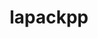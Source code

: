 ---
title: "lapackpp"
layout: cache
categories: [package, develop-2024-01-21]
meta: {"versions": ["2023.08.25"], "compilers": ["cce@=15.0.1", "gcc@=10.3.0", "gcc@=11.4.0", "gcc@=9.4.0", "oneapi@=2023.2.0"], "oss": ["rhel8", "sle_hpc15", "ubuntu20.04", "ubuntu22.04"], "platforms": ["linux"], "targets": ["aarch64", "neoverse_v1", "ppc64le", "x86_64_v3", "x86_64_v4", "zen4"], "stacks": ["e4s", "e4s-aarch64", "e4s-cray-rhel", "e4s-cray-sles", "e4s-neoverse_v1", "e4s-oneapi", "e4s-power", "e4s-rocm-external", "root"], "num_specs": 21, "num_specs_by_stack": {"root": 21, "e4s-cray-rhel": 1, "e4s-cray-sles": 1, "e4s-neoverse_v1": 4, "e4s-power": 2, "e4s-rocm-external": 2, "e4s": 5, "e4s-oneapi": 2, "e4s-aarch64": 4}}
spec_details: [{"hash": "umifqynodk7bc52uwjxcz62z6hisu6fj", "compiler": "cce@=15.0.1", "versions": ["2023.08.25"], "os": "rhel8", "platform": "linux", "target": "zen4", "variants": ["build_system=cmake", "build_type=Release", "~cuda", "generator=make", "~ipo", "~rocm", "+shared", "~sycl"], "stacks": ["root", "e4s-cray-rhel"], "size": "-", "tarball": "https://binaries.spack.io/releases/develop-2024-01-21/build_cache/linux-rhel8-zen4/cce-15.0.1/lapackpp-2023.08.25/linux-rhel8-zen4-cce-15.0.1-lapackpp-2023.08.25-umifqynodk7bc52uwjxcz62z6hisu6fj.spack"}, {"hash": "7yk32jnq6ny7wm7x46pi4a5luook3chr", "compiler": "gcc@=10.3.0", "versions": ["2023.08.25"], "os": "sle_hpc15", "platform": "linux", "target": "x86_64_v4", "variants": ["build_system=cmake", "build_type=Release", "~cuda", "generator=make", "~ipo", "~rocm", "+shared", "~sycl"], "stacks": ["root", "e4s-cray-sles"], "size": "-", "tarball": "https://binaries.spack.io/releases/develop-2024-01-21/build_cache/linux-sle_hpc15-x86_64_v4/gcc-10.3.0/lapackpp-2023.08.25/linux-sle_hpc15-x86_64_v4-gcc-10.3.0-lapackpp-2023.08.25-7yk32jnq6ny7wm7x46pi4a5luook3chr.spack"}, {"hash": "4xmhhj5py7xflsgfav7myaymfjacjwib", "compiler": "gcc@=11.4.0", "versions": ["2023.08.25"], "os": "ubuntu20.04", "platform": "linux", "target": "neoverse_v1", "variants": ["build_system=cmake", "build_type=Release", "+cuda", "cuda_arch=90", "generator=make", "~ipo", "~rocm", "+shared", "~sycl"], "stacks": ["e4s-neoverse_v1", "root"], "size": "-", "tarball": "https://binaries.spack.io/releases/develop-2024-01-21/build_cache/linux-ubuntu20.04-neoverse_v1/gcc-11.4.0/lapackpp-2023.08.25/linux-ubuntu20.04-neoverse_v1-gcc-11.4.0-lapackpp-2023.08.25-4xmhhj5py7xflsgfav7myaymfjacjwib.spack"}, {"hash": "nilnv7mcelad34pjkjr5fwqrncos7drr", "compiler": "gcc@=11.4.0", "versions": ["2023.08.25"], "os": "ubuntu20.04", "platform": "linux", "target": "neoverse_v1", "variants": ["build_system=cmake", "build_type=Release", "+cuda", "cuda_arch=75", "generator=make", "~ipo", "~rocm", "+shared", "~sycl"], "stacks": ["e4s-neoverse_v1", "root"], "size": "-", "tarball": "https://binaries.spack.io/releases/develop-2024-01-21/build_cache/linux-ubuntu20.04-neoverse_v1/gcc-11.4.0/lapackpp-2023.08.25/linux-ubuntu20.04-neoverse_v1-gcc-11.4.0-lapackpp-2023.08.25-nilnv7mcelad34pjkjr5fwqrncos7drr.spack"}, {"hash": "vcffk5a5fxocstlt7wm6g6pkjbvr7dav", "compiler": "gcc@=11.4.0", "versions": ["2023.08.25"], "os": "ubuntu20.04", "platform": "linux", "target": "neoverse_v1", "variants": ["build_system=cmake", "build_type=Release", "+cuda", "cuda_arch=80", "generator=make", "~ipo", "~rocm", "+shared", "~sycl"], "stacks": ["e4s-neoverse_v1", "root"], "size": "-", "tarball": "https://binaries.spack.io/releases/develop-2024-01-21/build_cache/linux-ubuntu20.04-neoverse_v1/gcc-11.4.0/lapackpp-2023.08.25/linux-ubuntu20.04-neoverse_v1-gcc-11.4.0-lapackpp-2023.08.25-vcffk5a5fxocstlt7wm6g6pkjbvr7dav.spack"}, {"hash": "y53uuxwbvwupjfyon6q4w6z65vo4fhlk", "compiler": "gcc@=11.4.0", "versions": ["2023.08.25"], "os": "ubuntu20.04", "platform": "linux", "target": "neoverse_v1", "variants": ["build_system=cmake", "build_type=Release", "~cuda", "generator=make", "~ipo", "~rocm", "+shared", "~sycl"], "stacks": ["e4s-neoverse_v1", "root"], "size": "-", "tarball": "https://binaries.spack.io/releases/develop-2024-01-21/build_cache/linux-ubuntu20.04-neoverse_v1/gcc-11.4.0/lapackpp-2023.08.25/linux-ubuntu20.04-neoverse_v1-gcc-11.4.0-lapackpp-2023.08.25-y53uuxwbvwupjfyon6q4w6z65vo4fhlk.spack"}, {"hash": "4ed6byo5nyfzmdzwrks2jvl3ux6af3ey", "compiler": "gcc@=9.4.0", "versions": ["2023.08.25"], "os": "ubuntu20.04", "platform": "linux", "target": "ppc64le", "variants": ["build_system=cmake", "build_type=Release", "~cuda", "generator=make", "~ipo", "~rocm", "+shared", "~sycl"], "stacks": ["e4s-power", "root"], "size": "-", "tarball": "https://binaries.spack.io/releases/develop-2024-01-21/build_cache/linux-ubuntu20.04-ppc64le/gcc-9.4.0/lapackpp-2023.08.25/linux-ubuntu20.04-ppc64le-gcc-9.4.0-lapackpp-2023.08.25-4ed6byo5nyfzmdzwrks2jvl3ux6af3ey.spack"}, {"hash": "efoq7jw3bti3b4baftiw5l37c6tuivtv", "compiler": "gcc@=9.4.0", "versions": ["2023.08.25"], "os": "ubuntu20.04", "platform": "linux", "target": "ppc64le", "variants": ["build_system=cmake", "build_type=Release", "+cuda", "cuda_arch=70", "generator=make", "~ipo", "~rocm", "+shared", "~sycl"], "stacks": ["e4s-power", "root"], "size": "-", "tarball": "https://binaries.spack.io/releases/develop-2024-01-21/build_cache/linux-ubuntu20.04-ppc64le/gcc-9.4.0/lapackpp-2023.08.25/linux-ubuntu20.04-ppc64le-gcc-9.4.0-lapackpp-2023.08.25-efoq7jw3bti3b4baftiw5l37c6tuivtv.spack"}, {"hash": "of5xrzt5mpmkayle2uwst76vhmvwmvqj", "compiler": "gcc@=11.4.0", "versions": ["2023.08.25"], "os": "ubuntu20.04", "platform": "linux", "target": "x86_64_v3", "variants": ["amdgpu_target=gfx908", "build_system=cmake", "build_type=Release", "~cuda", "generator=make", "~ipo", "+rocm", "+shared", "~sycl"], "stacks": ["root", "e4s-rocm-external"], "size": "-", "tarball": "https://binaries.spack.io/releases/develop-2024-01-21/build_cache/linux-ubuntu20.04-x86_64_v3/gcc-11.4.0/lapackpp-2023.08.25/linux-ubuntu20.04-x86_64_v3-gcc-11.4.0-lapackpp-2023.08.25-of5xrzt5mpmkayle2uwst76vhmvwmvqj.spack"}, {"hash": "geq6zpbjdcyutaur3w2b3k62qpnpjwcf", "compiler": "gcc@=11.4.0", "versions": ["2023.08.25"], "os": "ubuntu20.04", "platform": "linux", "target": "x86_64_v3", "variants": ["build_system=cmake", "build_type=Release", "+cuda", "cuda_arch=90", "generator=make", "~ipo", "~rocm", "+shared", "~sycl"], "stacks": ["e4s", "root"], "size": "-", "tarball": "https://binaries.spack.io/releases/develop-2024-01-21/build_cache/linux-ubuntu20.04-x86_64_v3/gcc-11.4.0/lapackpp-2023.08.25/linux-ubuntu20.04-x86_64_v3-gcc-11.4.0-lapackpp-2023.08.25-geq6zpbjdcyutaur3w2b3k62qpnpjwcf.spack"}, {"hash": "xegt2ppvhh7ivjqjzpfyn4hpzevk3d2n", "compiler": "gcc@=11.4.0", "versions": ["2023.08.25"], "os": "ubuntu20.04", "platform": "linux", "target": "x86_64_v3", "variants": ["amdgpu_target=gfx90a", "build_system=cmake", "build_type=Release", "~cuda", "generator=make", "~ipo", "+rocm", "+shared", "~sycl"], "stacks": ["root", "e4s-rocm-external"], "size": "-", "tarball": "https://binaries.spack.io/releases/develop-2024-01-21/build_cache/linux-ubuntu20.04-x86_64_v3/gcc-11.4.0/lapackpp-2023.08.25/linux-ubuntu20.04-x86_64_v3-gcc-11.4.0-lapackpp-2023.08.25-xegt2ppvhh7ivjqjzpfyn4hpzevk3d2n.spack"}, {"hash": "rq25skxpreuin5jpxdoykynzpk7xm6ln", "compiler": "gcc@=11.4.0", "versions": ["2023.08.25"], "os": "ubuntu20.04", "platform": "linux", "target": "x86_64_v3", "variants": ["build_system=cmake", "build_type=Release", "~cuda", "generator=make", "~ipo", "~rocm", "+shared", "~sycl"], "stacks": ["e4s", "root"], "size": "-", "tarball": "https://binaries.spack.io/releases/develop-2024-01-21/build_cache/linux-ubuntu20.04-x86_64_v3/gcc-11.4.0/lapackpp-2023.08.25/linux-ubuntu20.04-x86_64_v3-gcc-11.4.0-lapackpp-2023.08.25-rq25skxpreuin5jpxdoykynzpk7xm6ln.spack"}, {"hash": "ptuotfkrrlyiceri3ngqkflztr43fzwl", "compiler": "gcc@=11.4.0", "versions": ["2023.08.25"], "os": "ubuntu20.04", "platform": "linux", "target": "x86_64_v3", "variants": ["amdgpu_target=gfx908", "build_system=cmake", "build_type=Release", "~cuda", "generator=make", "~ipo", "+rocm", "+shared", "~sycl"], "stacks": ["e4s", "root"], "size": "-", "tarball": "https://binaries.spack.io/releases/develop-2024-01-21/build_cache/linux-ubuntu20.04-x86_64_v3/gcc-11.4.0/lapackpp-2023.08.25/linux-ubuntu20.04-x86_64_v3-gcc-11.4.0-lapackpp-2023.08.25-ptuotfkrrlyiceri3ngqkflztr43fzwl.spack"}, {"hash": "z6corqazmptomqqeatsuoprykwq5q6rh", "compiler": "gcc@=11.4.0", "versions": ["2023.08.25"], "os": "ubuntu20.04", "platform": "linux", "target": "x86_64_v3", "variants": ["build_system=cmake", "build_type=Release", "+cuda", "cuda_arch=80", "generator=make", "~ipo", "~rocm", "+shared", "~sycl"], "stacks": ["e4s", "root"], "size": "-", "tarball": "https://binaries.spack.io/releases/develop-2024-01-21/build_cache/linux-ubuntu20.04-x86_64_v3/gcc-11.4.0/lapackpp-2023.08.25/linux-ubuntu20.04-x86_64_v3-gcc-11.4.0-lapackpp-2023.08.25-z6corqazmptomqqeatsuoprykwq5q6rh.spack"}, {"hash": "fgxd7bi75mudry25gbujbmrsrdqxdsvn", "compiler": "gcc@=11.4.0", "versions": ["2023.08.25"], "os": "ubuntu20.04", "platform": "linux", "target": "x86_64_v3", "variants": ["amdgpu_target=gfx90a", "build_system=cmake", "build_type=Release", "~cuda", "generator=make", "~ipo", "+rocm", "+shared", "~sycl"], "stacks": ["e4s", "root"], "size": "-", "tarball": "https://binaries.spack.io/releases/develop-2024-01-21/build_cache/linux-ubuntu20.04-x86_64_v3/gcc-11.4.0/lapackpp-2023.08.25/linux-ubuntu20.04-x86_64_v3-gcc-11.4.0-lapackpp-2023.08.25-fgxd7bi75mudry25gbujbmrsrdqxdsvn.spack"}, {"hash": "s3mtp2mftkkkvxwtz7omjkcivqxdf2np", "compiler": "oneapi@=2023.2.0", "versions": ["2023.08.25"], "os": "ubuntu20.04", "platform": "linux", "target": "x86_64_v3", "variants": ["build_system=cmake", "build_type=Release", "~cuda", "generator=make", "~ipo", "~rocm", "+shared", "+sycl"], "stacks": ["e4s-oneapi", "root"], "size": "-", "tarball": "https://binaries.spack.io/releases/develop-2024-01-21/build_cache/linux-ubuntu20.04-x86_64_v3/oneapi-2023.2.0/lapackpp-2023.08.25/linux-ubuntu20.04-x86_64_v3-oneapi-2023.2.0-lapackpp-2023.08.25-s3mtp2mftkkkvxwtz7omjkcivqxdf2np.spack"}, {"hash": "fmmsg5tff7ibljc2gq4tphjapxiafaxc", "compiler": "oneapi@=2023.2.0", "versions": ["2023.08.25"], "os": "ubuntu20.04", "platform": "linux", "target": "x86_64_v3", "variants": ["build_system=cmake", "build_type=Release", "~cuda", "generator=make", "~ipo", "~rocm", "+shared", "~sycl"], "stacks": ["e4s-oneapi", "root"], "size": "-", "tarball": "https://binaries.spack.io/releases/develop-2024-01-21/build_cache/linux-ubuntu20.04-x86_64_v3/oneapi-2023.2.0/lapackpp-2023.08.25/linux-ubuntu20.04-x86_64_v3-oneapi-2023.2.0-lapackpp-2023.08.25-fmmsg5tff7ibljc2gq4tphjapxiafaxc.spack"}, {"hash": "allp4h2itxzaoet762ih2lza3s4tg5bn", "compiler": "gcc@=11.4.0", "versions": ["2023.08.25"], "os": "ubuntu22.04", "platform": "linux", "target": "aarch64", "variants": ["build_system=cmake", "build_type=Release", "+cuda", "cuda_arch=75", "generator=make", "~ipo", "~rocm", "+shared", "~sycl"], "stacks": ["root", "e4s-aarch64"], "size": "-", "tarball": "https://binaries.spack.io/releases/develop-2024-01-21/build_cache/linux-ubuntu22.04-aarch64/gcc-11.4.0/lapackpp-2023.08.25/linux-ubuntu22.04-aarch64-gcc-11.4.0-lapackpp-2023.08.25-allp4h2itxzaoet762ih2lza3s4tg5bn.spack"}, {"hash": "qiq7psvozzbumtowrcd3tuzo73jnicpq", "compiler": "gcc@=11.4.0", "versions": ["2023.08.25"], "os": "ubuntu22.04", "platform": "linux", "target": "aarch64", "variants": ["build_system=cmake", "build_type=Release", "+cuda", "cuda_arch=80", "generator=make", "~ipo", "~rocm", "+shared", "~sycl"], "stacks": ["root", "e4s-aarch64"], "size": "-", "tarball": "https://binaries.spack.io/releases/develop-2024-01-21/build_cache/linux-ubuntu22.04-aarch64/gcc-11.4.0/lapackpp-2023.08.25/linux-ubuntu22.04-aarch64-gcc-11.4.0-lapackpp-2023.08.25-qiq7psvozzbumtowrcd3tuzo73jnicpq.spack"}, {"hash": "e5hdxkiyouz2l3uxitxdxljjtuprdons", "compiler": "gcc@=11.4.0", "versions": ["2023.08.25"], "os": "ubuntu22.04", "platform": "linux", "target": "aarch64", "variants": ["build_system=cmake", "build_type=Release", "~cuda", "generator=make", "~ipo", "~rocm", "+shared", "~sycl"], "stacks": ["root", "e4s-aarch64"], "size": "-", "tarball": "https://binaries.spack.io/releases/develop-2024-01-21/build_cache/linux-ubuntu22.04-aarch64/gcc-11.4.0/lapackpp-2023.08.25/linux-ubuntu22.04-aarch64-gcc-11.4.0-lapackpp-2023.08.25-e5hdxkiyouz2l3uxitxdxljjtuprdons.spack"}, {"hash": "xnwhuywlqe3timip6gvfmqlx4ldldmo6", "compiler": "gcc@=11.4.0", "versions": ["2023.08.25"], "os": "ubuntu22.04", "platform": "linux", "target": "aarch64", "variants": ["build_system=cmake", "build_type=Release", "+cuda", "cuda_arch=90", "generator=make", "~ipo", "~rocm", "+shared", "~sycl"], "stacks": ["root", "e4s-aarch64"], "size": "-", "tarball": "https://binaries.spack.io/releases/develop-2024-01-21/build_cache/linux-ubuntu22.04-aarch64/gcc-11.4.0/lapackpp-2023.08.25/linux-ubuntu22.04-aarch64-gcc-11.4.0-lapackpp-2023.08.25-xnwhuywlqe3timip6gvfmqlx4ldldmo6.spack"}]
---